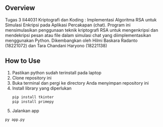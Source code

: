 ## Overview
Tugas 3 II44031 Kriptografi dan Koding : Implementasi Algoritma RSA untuk Simulasi Enkripsi pada Aplikasi Percakapan (chat). Program ini mensimulasikan penggunaan teknik kriptografi RSA untuk mengenkripsi dan mendekripsi pesan atau file dalam simulasi chat yang diimplementasikan menggunakan Python. Dikembangkan oleh Hilmi Baskara Radanto (18221072) dan Tara Chandani Haryono (18221138)

## How to Use
1. Pastikan python sudah terinstall pada laptop
2. Clone repository ini
3. Buka terminal dan pergi ke directory Anda menyimpan repository ini
4. Install library yang diperlukan
   ```sh
   pip install tkinter
   pip install primepy
   ```
5. Jalankan app
```sh
py app.py
```